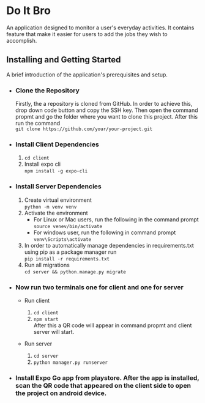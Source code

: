 # Do It Bro
An application designed to monitor a user's everyday activities.  It contains feature that make it easier for users to add the jobs they wish to accomplish. 

## Installing and Getting Started
A brief introduction of the application's prerequisites and setup.

* ### Clone the Repository
    Firstly, the a repository is cloned from GitHub. In order to achieve this, drop down code button and copy the SSH key. Then open the command propmt and go the folder where you want to clone this project. After this run the command<br>
     `git clone https://github.com/your/your-project.git`
* ### Install Client Dependencies
    1. `cd client`
    2. Install expo cli<br>
    `npm install -g expo-cli`
* ### Install Server Dependencies
    1. Create virtual environment<br>
      `python -m venv venv`
    2. Activate the environment<br>
       - For Linux or Mac users, run the following in the command prompt <br>
      `source venev/bin/activate`<br>
       - For windows user, run the following in command prompt<br>
      `venv\Scripts\activate`
    3. In order to automatically manage dependencies in requirements.txt using pip as a package manager run<br>
    `pip install -r requirements.txt`
    4. Run all migrations<br>
    `cd server && python.manage.py migrate`

* ### Now run two terminals one for client and one for server
    - Run client
         1. `cd client`
         2. `npm start`<br>
         After this a QR code will appear in command propmt and client server will start.

    - Run server
        1. `cd server`
        2. `python manager.py runserver`
* ### Install **Expo Go** app from playstore. After the app is installed, scan the QR code that appeared on the client side to open the project on android device.

